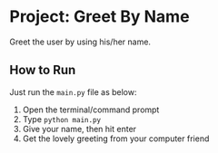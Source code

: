 # Project: Greet By Name

Greet the user by using his/her name.

## How to Run

Just run the ```main.py``` file as below:
1. Open the terminal/command prompt
1. Type ```python main.py```
1. Give your name, then hit enter
1. Get the lovely greeting from your computer friend 